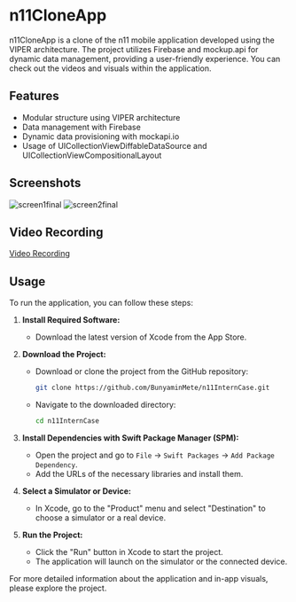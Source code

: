 # n11CloneApp

n11CloneApp is a clone of the n11 mobile application developed using the VIPER architecture. The project utilizes Firebase and mockup.api for dynamic data management, providing a user-friendly experience. You can check out the videos and visuals within the application.

## Features

- Modular structure using VIPER architecture
- Data management with Firebase
- Dynamic data provisioning with mockapi.io
- Usage of UICollectionViewDiffableDataSource and UICollectionViewCompositionalLayout

## Screenshots

![screen1final](https://github.com/user-attachments/assets/4682ec4c-2533-4593-9320-8aa419c02c0b)
![screen2final](https://github.com/user-attachments/assets/a7dfae2b-7fd3-4df8-a463-c0f1bfd5940b)

## Video Recording

[Video Recording](https://github.com/user-attachments/assets/6837f979-ff47-462f-8591-8921c39c7f6e)

## Usage

To run the application, you can follow these steps:

1. **Install Required Software:**
   - Download the latest version of Xcode from the App Store.

2. **Download the Project:**
   - Download or clone the project from the GitHub repository:
     ```bash
     git clone https://github.com/BunyaminMete/n11InternCase.git
     ```
   - Navigate to the downloaded directory:
     ```bash
     cd n11InternCase
     ```

3. **Install Dependencies with Swift Package Manager (SPM):**
   - Open the project and go to `File` -> `Swift Packages` -> `Add Package Dependency`.
   - Add the URLs of the necessary libraries and install them.

4. **Select a Simulator or Device:**
   - In Xcode, go to the "Product" menu and select "Destination" to choose a simulator or a real device.

5. **Run the Project:**
   - Click the "Run" button in Xcode to start the project.
   - The application will launch on the simulator or the connected device.

For more detailed information about the application and in-app visuals, please explore the project.

